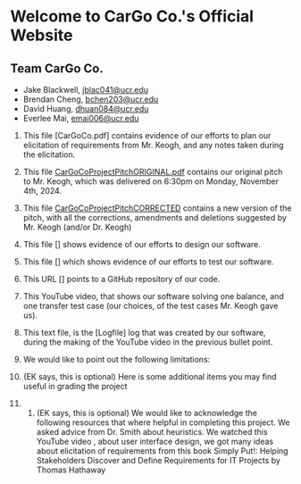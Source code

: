 # Welcome to CarGo Co.'s Official Website
## Team CarGo Co.
 - Jake Blackwell, jblac041@ucr.edu
 - Brendan Cheng, bchen203@ucr.edu
 - David Huang, dhuan084@ucr.edu
 - Everlee Mai, emai006@ucr.edu

1) This file [CarGoCo.pdf] contains evidence of our efforts to plan our elicitation of requirements from Mr. Keogh, and any notes taken during the elicitation.
2) This file [CarGoCoProjectPitchORIGINAL.pdf](https://drive.google.com/file/d/1SwNXSIQbf5PmzQHZAJMXbSK73pQisVSl/view?usp=drive_link) contains our original pitch to Mr. Keogh, which was delivered on 6:30pm on Monday, November 4th, 2024.
3) This file [CarGoCoProjectPitchCORRECTED](https://drive.google.com/file/d/1SwNXSIQbf5PmzQHZAJMXbSK73pQisVSl/view?usp=drive_link) contains a new version of the pitch, with all the corrections, amendments and deletions suggested by Mr. Keogh (and/or Dr. Keogh)
4) This file [] shows evidence of our efforts to design our software.
5) This file [] which shows evidence of our efforts to test our software.
6) This URL [] points to a GitHub repository of our code.
7) This YouTube video, that shows our software solving one balance, and one transfer test case (our choices, of the test cases Mr. Keogh gave us).
8) This text file, is the [Logfile] log that was created by our software, during the making of the YouTube video in the previous bullet point.
9) We would like to point out the following limitations:

10) (EK says, this is optional) Here is some additional items you may find useful in grading the project
11) 1) (EK says, this is optional) We would like to acknowledge the following resources that where helpful in completing this project. We asked advice from Dr. Smith about
heuristics. We watched this YouTube video , about user interface design, we got many ideas about elicitation of requirements from this book Simply Put!: Helping Stakeholders Discover and Define Requirements for IT Projects by Thomas Hathaway
